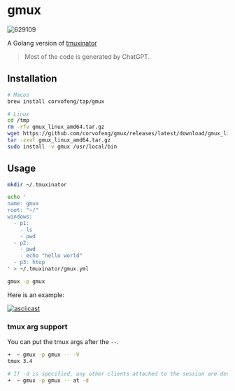# gmux


![629109](https://github.com/corvofeng/gmux/assets/12025071/09293818-40d8-473e-8e6a-aa7b2a790a97)


A Golang version of [tmuxinator](https://github.com/tmuxinator/tmuxinator)

> Most of the code is generated by ChatGPT.

## Installation

```bash
# Macos
brew install corvofeng/tap/gmux

# Linux
cd /tmp
rm -rfv gmux_linux_amd64.tar.gz
wget https://github.com/corvofeng/gmux/releases/latest/download/gmux_linux_amd64.tar.gz
tar -zxvf gmux_linux_amd64.tar.gz
sudo install -v gmux /usr/local/bin
```

## Usage

```bash
mkdir ~/.tmuxinator

echo '
name: gmux
root: "~/"
windows:
  - p1:
    - ls
    - pwd
  - p2:
    - pwd
    - echo "hello world"
  - p3: htop
' > ~/.tmuxinator/gmux.yml

gmux -p gmux
```
Here is an example:

[![asciicast](https://asciinema.org/a/lVIIOwzWwFAL611IwUeZpohoy.svg)](https://asciinema.org/a/lVIIOwzWwFAL611IwUeZpohoy)


### tmux arg support

You can put the tmux args after the `--`.

```bash
➜  ~ gmux -p gmux -- -V
tmux 3.4

# If -d is specified, any other clients attached to the session are detached.
➜  ~ gmux -p gmux -- at -d
```

